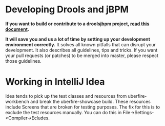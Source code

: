 Developing Drools and jBPM
==========================

**If you want to build or contribute to a droolsjbpm project, [read this document](https://github.com/droolsjbpm/droolsjbpm-build-bootstrap/blob/master/README.md).**

**It will save you and us a lot of time by setting up your development environment correctly.**
It solves all known pitfalls that can disrupt your development.
It also describes all guidelines, tips and tricks.
If you want your pull requests (or patches) to be merged into master, please respect those guidelines.

Working in IntelliJ Idea
========================
Idea tends to pick up the test classes and resources from uberfire-workbench and break the uberfire-showcase build. These resources include Screens that are broken for testing purposes.
The fix for this is to exclude the test resources manually. You can do this in File->Settings->Compiler->Ecludes.
